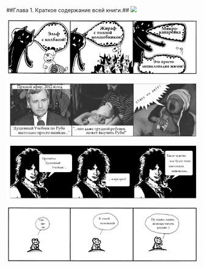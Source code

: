 ##Глава 1. Краткое содержание всей книги.##
![](/images/chapter.poignant.guide-1.jpg)

![Удивительные истории](images/about.the.poignant.guide-1.png)

![Понятно даже ребенку](images/about.the.poignant.guide-2.jpg)

![Прозревший читатель](images/about.the.poignant.guide-3.png)

![Пи-пи-пи](images/about.the.poignant.guide-4.png)
